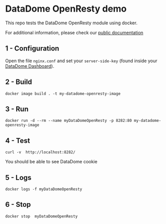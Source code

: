 # DataDome OpenResty demo

This repo tests the DataDome OpenResty module using docker.

For additional information, please check our [public documentation](https://docs.datadome.co/docs/openresty)

## 1 - Configuration

Open the file `nginx.conf` and set your `server-side-key` (found inside your [DataDome Dashboard](https://app.datadome.co/dashboard/management/integrations)).

## 2 - Build

```
docker image build . -t my-datadome-openresty-image
```

## 3 - Run

```
docker run -d --rm --name myDataDomeOpenResty -p 8282:80 my-datadome-openresty-image
```

## 4 - Test

```
curl -v  http://localhost:8282/
```

You should be able to see DataDome cookie

## 5 - Logs

```
docker logs -f myDataDomeOpenResty
```

## 6 - Stop

```
docker stop  myDataDomeOpenResty
```
